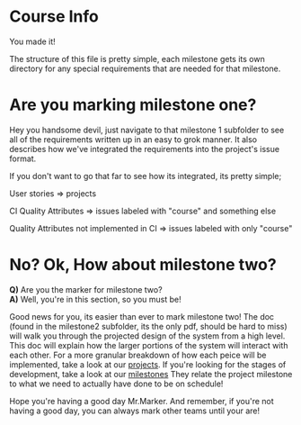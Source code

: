 # Course Info
You made it!

The structure of this file is pretty simple, each milestone gets its own directory
for any special requirements that are needed for that milestone.

# Are you marking milestone one?
Hey you handsome devil, just navigate to that milestone 1 subfolder to see
all of the requirements written up in an easy to grok manner. It also
describes how we've integrated the requirements into the project's issue format.

If you don't want to go that far to see how its integrated, its pretty simple;

User stories => projects

CI Quality Attributes => issues labeled with "course" and something else

Quality Attributes not implemented in CI => issues labeled with only "course"

# No? Ok, How about milestone two?
**Q)** Are you the marker for milestone two?  
**A)** Well, you're in this section, so you must be!

Good news for you, its easier than ever to mark milestone two! The doc (found in the milestone2 subfolder, its the only pdf, should be hard to miss) will walk you through the projected design of the system from a high level. This doc will explain how the larger portions of the system will interact with each other. For a more granular breakdown of how each peice will be implemented, take a look at our [projects](https://github.com/seng350/seng350f19-project-team-3-9/projects "Team 3-9 projects"). If you're looking for the stages of development, take a look at our [milestones](https://github.com/seng350/seng350f19-project-team-3-9/milestones "Team 3-9 milestones") They relate the project milestone to what we need to actually have done to be on schedule!

Hope you're having a good day Mr.Marker. And remember, if you're not having a good day, you can always mark other teams until your are!
